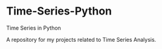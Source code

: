 # Time-Series-Python

Time Series in Python

A repository for my projects related to Time Series Analysis.


